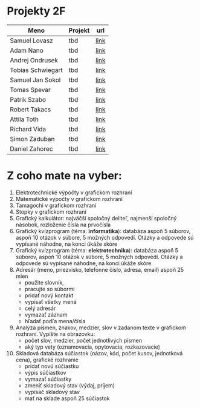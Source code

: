 # Projekty 2F
Meno|Projekt|url
-|-|-|
Samuel Lovasz |tbd |[link](https://trello.com/c/EDD2DM6V/1-samuel-lov%C3%A1sz-projekt)
Adam Nano| tbd |[link](https://trello.com/c/EDudAD68/2-adam-na%C5%84o-projekt)
Andrej Ondrusek | tbd |[link](https://trello.com/c/oiqN5dBw/3-andrej-ondru%C5%A1ek-projekt)
Tobias Schwiegart | tbd |[link](https://trello.com/c/qVloD2hV/4-tobias-schweigart-projekt)
Samuel Jan Sokol | tbd |[link](https://trello.com/c/vQIybvdD/5-samuel-sokol-projekt)
Tomas Spevar | tbd |[link](https://trello.com/c/cwSmSHEY/6-tom%C3%A1%C5%A1-spev%C3%A1r-projekt)
Patrik Szabo | tbd |[link](https://trello.com/c/Jps15wFs/7-patrik-szabo-projekt)
Robert Takacs | tbd |[link](https://trello.com/c/8QevU1Zu/8-robert-tak%C3%A1cs-projekt)
Attila Toth | tbd |[link](https://trello.com/c/4cIPPreX/9-attila-t%C3%B3th-projekt)
Richard Vida | tbd |[link](https://trello.com/c/rg84t45J/10-richard-vida-projekt)
Simon Zaduban | tbd |[link](https://trello.com/c/5quZ6R8q/11-simon-zaduban-projekt)
Daniel Zahorec| tbd |[link](https://trello.com/c/1iwYMFe0/12-daniel-z%C3%A1horec-projekt)

# Z coho mate na vyber:
1. Elektrotechnické výpočty v grafickom rozhraní
1. Matematické výpočty v grafickom rozhraní
1. Tamagochi v grafickom rozhraní
1. Stopky v grafickom rozhraní
1. Grafický kalkulátor: najväčší spoločný deliteľ, najmenší spoločný násobok, rozloženie čísla na prvočísla
1. Grafický kvízprogram (téma: **informatika**): databáza aspoň 5 súborov, aspoň 10 otázok v súbore, 5 možných odpovedí. Otázky a odpovede sú vypísané náhodne, na konci úkáže skóre
1. Grafický kvízprogram (téma: **elektrotechnika**): databáza aspoň 5 súborov, aspoň 10 otázok v súbore, 5 možných odpovedí. Otázky a odpovede sú vypísané náhodne, na konci úkáže skóre
1. Adresár (meno, priezvisko, telefónne číslo, adresa, email) aspoň 25 mien
    - použite slovník, 
    - pracujte so súbormi 
    - pridať nový kontakt
    - vypísať všetky mená
    - celý adresár
    - vymazať záznam
    - hľadať podľa mena/čísla
1. Analýza písmen, znakov, medzier, slov v zadanom texte v grafickom rozhraní. Vypíšte na obrazovku:
    - počet slov, medzier, počet jednotlivých písmen
    - aký typ vety (oznamovacia, opytovacia, rozkazovacie)
1. Skladová databáza súčiastok (názov, kód, počet kusov, jednotková cena), grafické rozhranie
    - pridať novú súčiastku
    - výpis súčiastkov
    - vymazať súčiastky
    - zmeniť skladový stav (výdaj, príjem)
    - vypísač skladový stav
    - mať na sklade aspoň 25 súčiastok
